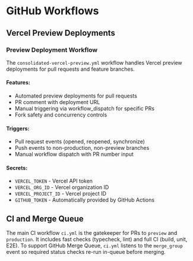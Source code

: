 # GitHub Workflows

## Vercel Preview Deployments

### Preview Deployment Workflow

The `consolidated-vercel-preview.yml` workflow handles Vercel preview deployments for pull requests and feature branches.

#### Features:

- Automated preview deployments for pull requests
- PR comment with deployment URL
- Manual triggering via workflow_dispatch for specific PRs
- Fork safety and concurrency controls

#### Triggers:

- Pull request events (opened, reopened, synchronize)
- Push events to non-production, non-preview branches
- Manual workflow dispatch with PR number input

#### Secrets:

- `VERCEL_TOKEN` - Vercel API token
- `VERCEL_ORG_ID` - Vercel organization ID
- `VERCEL_PROJECT_ID` - Vercel project ID
- `GITHUB_TOKEN` - Automatically provided by GitHub Actions

## CI and Merge Queue

The main CI workflow `ci.yml` is the gatekeeper for PRs to `preview` and `production`. It includes fast checks (typecheck, lint) and full CI (build, unit, E2E). To support GitHub Merge Queue, `ci.yml` listens to the `merge_group` event so required status checks re-run in-queue before merging.

